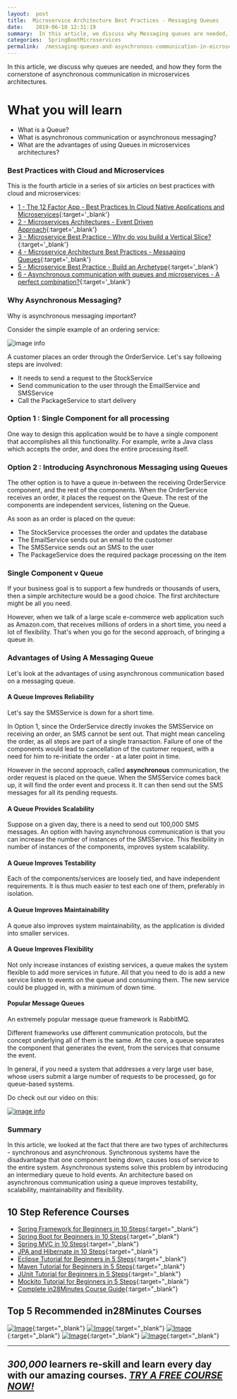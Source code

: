 ```yaml
---
layout:  post
title:  Microservice Architecture Best Practices - Messaging Queues
date:    2019-06-10 12:31:19
summary:  In this article, we discuss why Messaging queues are needed, and how they form the cornerstone of communication in microservices architectures.
categories:  SpringBootMicroservices
permalink:  /messaging-queues-and-asynchronous-communication-in-microservices
---
```


In this article, we discuss why queues are needed, and how they form the cornerstone of asynchronous communication in microservices architectures.

# What you will learn
- What is a Queue?
- What is asynchronous communication or asynchronous messaging?
- What are the advantages of using Queues in microservices architectures?

### Best Practices with Cloud and Microservices

This is the fourth article in a series of six articles on best practices with cloud and microservices:
- [1 - The 12 Factor App - Best Practices In Cloud Native Applications and Microservices](/12-factor-app-cloud-native-microservices-best-practices){:target='_blank'}
- [2 - Microservices Architectures - Event Driven Approach](/introduction-to-event-driven-architectures-with-microservices){:target='_blank'}
- [3 - Microservice Best Practice - Why do you build a Vertical Slice?](/software-best-practices-building-a-vertical-slice){:target='_blank'}
- [4 - Microservice Architecture Best Practices - Messaging Queues](/messaging-queues-and-asynchronous-communication-in-microservices){:target='_blank'}
- [5 - Microservice Best Practice - Build an Archetype](/creating-archetypes-in-microservices-architectures-best-practices){:target='_blank'}
- [6 - Asynchronous communication with queues and microservices - A perfect combination?](/asynchronous-communication-with-queues-in-microservices){:target='_blank'}

### Why Asynchronous Messaging?

Why is asynchronous messaging important? 

Consider the simple example of an ordering service:

![image info](/images/Capture-050-02.png)

A customer places an order through the OrderService. Let's say following steps are involved:
- It needs to send a request to the StockService 
- Send communication to the user through the EmailService and SMSService 
- Call the PackageService to start delivery

### Option 1 : Single Component for all processing

One way to design this application would be to have a single component that accomplishes all this functionality. For example, write a Java class which accepts the order, and does the entire processing itself. 

### Option 2 : Introducing Asynchronous Messaging using Queues

The other option is to have a queue in-between the receiving OrderService component, and the rest of the components. When the OrderService receives an order, it places the request on the Queue. The rest of the components are independent services, listening on the Queue. 

As soon as an order is placed on the queue:
* The StockService processes the order and updates the database
* The EmailService sends out an email to the customer
* The SMSService sends out an SMS to the user
* The PackageService does the required package processing on the item

### Single Component v Queue

If your business goal is to support a few hundreds or thousands of users, then a simple architecture would be a good choice. The first architecture might be all you need. 

However, when we talk of a large scale e-commerce web application such as Amazon.com, that receives millions of orders in a short time, you need a lot of flexibility. That's when you go for the second approach, of bringing a queue in.

### Advantages of Using A Messaging Queue

Let's look at the advantages of using asynchronous communication based on a messaging queue.

#### A Queue Improves Reliability

Let's say the SMSService is down for a short time. 

In Option 1, since the OrderService directly invokes the SMSService on receiving an order, an SMS cannot be sent out. That might mean canceling the order, as all steps are part of a single transaction. Failure of one of the components would lead to cancellation of the customer request, with a need for him to re-initiate the order - at a later point in time. 

However in the second approach, called **asynchronous** communication, the order request is placed on the queue. When the SMSService comes back up, it will find the order event and process it. It can then send out the SMS messages for all its pending requests.

#### A Queue Provides Scalability

Suppose on a given day, there is a need to send out 100,000 SMS messages. An option with having asynchronous communication is that you can increase the number of instances of the SMSService. This flexibility in number of instances of the components, improves system scalability. 

#### A Queue Improves Testability

Each of the components/services are loosely tied, and have independent requirements. It is thus much easier to test each one of them, preferably in isolation. 

#### A Queue Improves Maintainability

A queue also improves system maintainability, as the application is divided into smaller services.

#### A Queue Improves Flexibility

Not only increase instances of existing services, a queue makes the system flexible to add more services in future. All that you need to do is add a new service listen to events on the queue and consuming them. The new service could be plugged in, with a minimum of down time. 

#### Popular Message Queues

An extremely popular message queue framework is RabbitMQ. 

Different frameworks use different communication protocols, but the concept underlying all of them is the same. At the core, a queue separates the component that generates the event, from the services that consume the event. 

In general, if you need a system that addresses a very large user base, whose users submit a large number of requests to be processed,  go for queue-based systems. 

Do check out our video on this:

[![image info](/images/Capture-050-01.png)](https://www.youtube.com/watch?v=cyXToKjXXQY)

### Summary

In this article, we looked at the fact that there are two types of architectures - synchronous and asynchronous. Synchronous systems have the disadvantage that one component being down, causes loss of service to the entire system. Asynchronous systems solve this problem by introducing an intermediary queue to hold events. An architecture based on asynchronous communication using a queue improves testability, scalability, maintainability and flexibility. 

## 10 Step Reference Courses

- [Spring Framework for Beginners in 10 Steps](https://courses.in28minutes.com/p/spring-framework-for-beginners){:target="_blank"}
- [Spring Boot for Beginners in 10 Steps](https://courses.in28minutes.com/p/spring-boot-for-beginners-in-10-steps){:target="_blank"}
- [Spring MVC in 10 Steps](https://www.youtube.com/watch?v=BjNhGaZDr0Y){:target="_blank"}
- [JPA and Hibernate in 10 Steps](https://courses.in28minutes.com/p/jpa-and-hibernate-tutorial-for-beginners-with-spring-boot){:target="_blank"}
- [Eclipse Tutorial for Beginners in 5 Steps](https://courses.in28minutes.com/p/eclipse-tutorial-for-beginners){:target="_blank"}
- [Maven Tutorial for Beginners in 5 Steps](https://courses.in28minutes.com/p/maven-tutorial-for-beginners-in-5-steps){:target="_blank"}
- [JUnit Tutorial for Beginners in 5 Steps](https://courses.in28minutes.com/p/junit-tutorial-for-beginners){:target="_blank"}
- [Mockito Tutorial for Beginners in 5 Steps](https://courses.in28minutes.com/p/mockito-for-beginner-in-5-steps){:target="_blank"}
- [Complete in28Minutes Course Guide](https://courses.in28minutes.com/p/in28minutes-course-guide){:target="_blank"}

## Top 5 Recommended in28Minutes Courses
[![Image](/images/Course-Go-Full-Stack-With-Spring-Boot-and-React.png "Go Full Stack with Spring Boot and React")](https://www.udemy.com/course/full-stack-application-with-spring-boot-and-react/?couponCode=NOVEMBER-2019){:target="_blank"}
[![Image](/images/Course-Master-Microservices-with-Spring-Boot-and-Spring-Cloud.png "Master Microservices with Spring Boot and Spring Cloud")](https://www.udemy.com/course/microservices-with-spring-boot-and-spring-cloud/?couponCode=NOVEMBER-2019){:target="_blank"}
[![Image](/images/Course-Spring-Framework-Master-Class---Beginner-to-Expert.png "Spring Master Class - Beginner to Expert")](https://www.udemy.com/course/spring-tutorial-for-beginners/?couponCode=NOVEMBER-2019){:target="_blank"}
[![Image](/images/Course-KubernetesCrashCourse.png "Kubernetes Crash Course for Java Spring Boot Developers")](https://www.udemy.com/course/kubernetes-crash-course-for-java-developers/?couponCode=NOVEMBER-2019){:target="_blank"}
[![Image](/images/Course-DockerCrashCourseForJavaSpringBootDevelopers.png "Docker Crash Course for Java Spring Boot Developers")](https://www.udemy.com/course/docker-course-with-java-and-spring-boot-for-beginners/?couponCode=NOVEMBER-2019){:target="_blank"}

---
***300,000*** learners re-skill and learn every day with our amazing courses. ***[TRY A FREE COURSE NOW!](https://rebrand.ly/in28minutes-try-free-course)***
---


